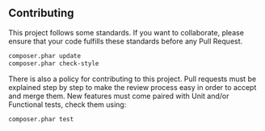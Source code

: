 Contributing
------------

This project follows some standards. If you want to collaborate, please ensure
that your code fulfills these standards before any Pull Request.

``` bash
composer.phar update
composer.phar check-style
```

There is also a policy for contributing to this project. Pull requests must
be explained step by step to make the review process easy in order to
accept and merge them. New features must come paired with Unit and/or Functional
tests, check them using:

``` bash
composer.phar test
```